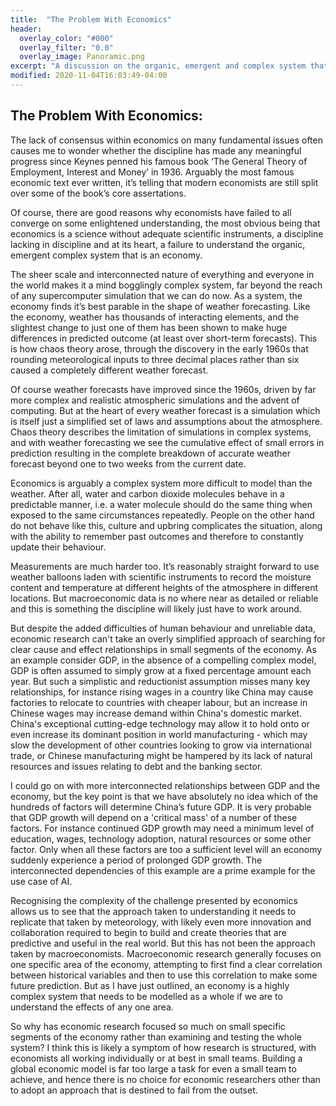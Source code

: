 ```yaml
---
title:  "The Problem With Economics"
header:
  overlay_color: "#000"
  overlay_filter: "0.0"
  overlay_image: Panoramic.png
excerpt: "A discussion on the organic, emergent and complex system that is an Economy. Considering economics in this light provides clear insight into how to approach macroeconomic research"
modified: 2020-11-04T16:03:49-04:00
---
```

## The Problem With Economics:

The lack of consensus within economics on many fundamental issues often causes me to wonder whether the discipline has made any meaningful progress since Keynes penned his famous book ‘The General Theory of Employment, Interest and Money’ in 1936. Arguably the most famous economic text ever written, it’s telling that modern economists are still split over some of the book’s core assertations. 

Of course, there are good reasons why economists have failed to all converge on some enlightened understanding, the most obvious being that economics is a science without adequate scientific instruments, a discipline lacking in discipline and at its heart, a failure to understand the organic, emergent complex system that is an economy. 

The sheer scale and interconnected nature of everything and everyone in the world makes it a mind bogglingly complex system, far beyond the reach of any supercomputer simulation that we can do now. As a system, the economy finds it’s best parable in the shape of weather forecasting. Like the economy, weather has thousands of interacting elements, and the slightest change to just one of them has been shown to make huge differences in predicted outcome (at least over short-term forecasts). This is how chaos theory arose, through the discovery in the early 1960s that rounding meteorological inputs to three decimal places rather than six caused a completely different weather forecast.

Of course weather forecasts have improved since the 1960s, driven by far more complex and realistic atmospheric simulations and the advent of computing. But at the heart of every weather forecast is a simulation which is itself just a simplified set of laws and assumptions about the atmosphere. Chaos theory describes the limitation of simulations in complex systems, and with weather forecasting we see the cumulative effect of small errors in prediction resulting in the complete breakdown of accurate weather forecast beyond one to two weeks from the current date. 

Economics is arguably a complex system more difficult to model than the weather. After all, water and carbon dioxide molecules behave in a predictable manner, i.e. a water molecule should do the same thing when exposed to the same circumstances repeatedly. People on the other hand do not behave like this, culture and upbring complicates the situation, along with the ability to remember past outcomes and therefore to constantly update their behaviour. 

Measurements are much harder too. It’s reasonably straight forward to use weather balloons laden with scientific instruments to record the moisture content and temperature at different heights of the atmosphere in different locations. But macroeconomic data is no where near as detailed or reliable and this is something the discipline will likely just have to work around.

But despite the added difficulties of human behaviour and unreliable data, economic research can't take an overly simplified approach of searching for clear cause and effect relationships in small segments of the economy. As an example consider GDP, in the absence of a compelling complex model, GDP is often assumed to simply grow at a fixed percentage amount each year. But such a simplistic and reductionist assumption misses many key relationships, for instance rising wages in a country like China may cause factories to relocate to countries with cheaper labour, but an increase in Chinese wages may increase demand within China's domestic market. China's exceptional cutting-edge technology may allow it to hold onto or even increase its dominant position in world manufacturing - which may slow the development of other countries looking to grow via international trade, or Chinese manufacturing might be hampered by its lack of natural resources and issues relating to debt and the banking sector. 

I could go on with more interconnected relationships between GDP and the economy, but the key point is that we have absolutely no idea which of the hundreds of factors will determine China’s future GDP. It is very probable that GDP growth will depend on a 'critical mass' of a number of these factors. For instance continued GDP growth may need a minimum level of education, wages, technology adoption, natural resources or some other factor. Only when all these factors are too a sufficient level will an economy suddenly experience a period of prolonged GDP growth. The interconnected dependencies of this example are a prime example for the use case of AI.
 
Recognising the complexity of the challenge presented by economics allows us to see that the approach taken to understanding it needs to replicate that taken by meteorology, with likely even more innovation and collaboration required to begin to build and create theories that are predictive and useful in the real world. 
But this has not been the approach taken by macroeconomists. Macroeconomic research generally focuses on one specific area of the economy, attempting to first find a clear correlation between historical variables and then to use this correlation to make some future prediction. But as I have just outlined, an economy is a highly complex system that needs to be modelled as a whole if we are to understand the effects of any one area. 

So why has economic research focused so much on small specific segments of the economy rather than examining and testing the whole system? I think this is likely a symptom of how research is structured, with economists all working individually or at best in small teams. Building a global economic model is far too large a task for even a small team to achieve, and hence there is no choice for economic researchers other than to adopt an approach that is destined to fail from the outset.
